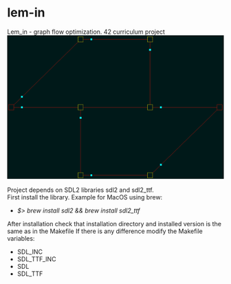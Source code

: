 # lem-in
Lem_in - graph flow optimization. 42 curriculum project
<br><img src="lem-in.gif" alt="lem-in-visualizer" width="1195"/>

Project depends on SDL2 libraries sdl2 and sdl2_ttf.  
First install the library.  Example for MacOS using brew:  
 - *$> brew install sdl2 && brew install sdl2_ttf*  

After installation check that installation directory and installed version is the same as in the Makefile
If there is any difference modify the Makefile variables:  
  - SDL_INC
  - SDL_TTF_INC	
  - SDL
  - SDL_TTF
